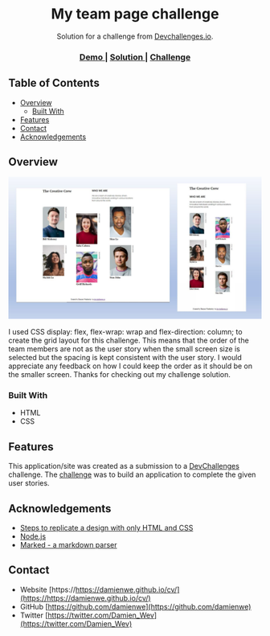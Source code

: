 <!-- Please update value in the {}  -->

<h1 align="center">My team page challenge</h1>

<div align="center">
   Solution for a challenge from  <a href="https://devchallenges.io/challenges/hhmesazsqgKXrTkYkt0U" target="_blank">Devchallenges.io</a>.
</div>

<div align="center">
  <h3>
    <a href="https://damienwe.github.io/My-Team-page-challenge/">
      Demo
    </a>
    <span> | </span>
    <a href="https://github.com/damienwe/My-Team-page-challenge">
      Solution
    </a>
    <span> | </span>
    <a href="https://devchallenges.io/challenges/hhmesazsqgKXrTkYkt0U">
      Challenge
    </a>
  </h3>
</div>

<!-- TABLE OF CONTENTS -->

## Table of Contents

- [Overview](#overview)
  - [Built With](#built-with)
- [Features](#features)
- [Contact](#contact)
- [Acknowledgements](#acknowledgements)

<!-- OVERVIEW -->

## Overview

![screenshot](/my_team_screenshot.JPG)

I used CSS display: flex, flex-wrap: wrap and flex-direction: column; to create the grid layout for this challenge.  This means that the order of the team members are not as the user story when the small screen size is selected but the spacing is kept consistent with the user story.  I would appreciate any feedback on how I could keep the order as it should be on the smaller screen.  Thanks for checking out my challenge solution.


### Built With

<!-- This section should list any major frameworks that you built your project using. Here are a few examples.-->

- HTML
- CSS

## Features

<!-- List the features of your application or follow the template. Don't share the figma file here :) -->

This application/site was created as a submission to a [DevChallenges](https://devchallenges.io/challenges) challenge. The [challenge](https://devchallenges.io/challenges/hhmesazsqgKXrTkYkt0U) was to build an application to complete the given user stories.


## Acknowledgements

<!-- This section should list any articles or add-ons/plugins that helps you to complete the project. This is optional but it will help you in the future. For exmpale -->

- [Steps to replicate a design with only HTML and CSS](https://devchallenges-blogs.web.app/how-to-replicate-design/)
- [Node.js](https://nodejs.org/)
- [Marked - a markdown parser](https://github.com/chjj/marked)

## Contact

- Website [https://https://damienwe.github.io/cv/](https://https://damienwe.github.io/cv/)
- GitHub [https://github.com/damienwe](https://github.com/damienwe)
- Twitter [https://twitter.com/Damien_Wev](https://twitter.com/Damien_Wev)
